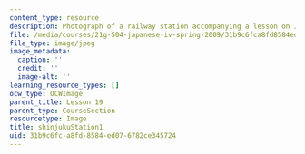 ```yaml
---
content_type: resource
description: Photograph of a railway station accompanying a lesson on Japanese vocabulary.
file: /media/courses/21g-504-japanese-iv-spring-2009/31b9c6fca8fd8584ed076782ce345724_shinjukuStation1.jpg
file_type: image/jpeg
image_metadata:
  caption: ''
  credit: ''
  image-alt: ''
learning_resource_types: []
ocw_type: OCWImage
parent_title: Lesson 19
parent_type: CourseSection
resourcetype: Image
title: shinjukuStation1
uid: 31b9c6fc-a8fd-8584-ed07-6782ce345724
---
```

